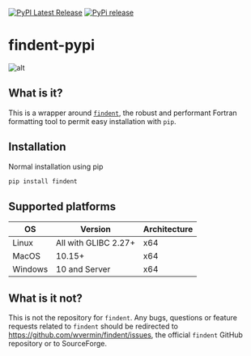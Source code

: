 [![PyPI Latest Release](https://img.shields.io/pypi/v/findent.svg)](https://pypi.org/project/findent/)
[![PyPi release](https://github.com/gnikit/findent-pypi/actions/workflows/main.yml/badge.svg)](https://github.com/gnikit/findent-pypi/actions/workflows/main.yml)

# findent-pypi

![alt](https://raw.githubusercontent.com/gnikit/findent-pypi/assets/findent-demo.gif)

## What is it?

This is a wrapper around [`findent`](https://sourceforge.net/projects/findent/),
the robust and performant Fortran formatting tool to permit easy installation with `pip`.

## Installation

Normal installation using pip

```sh
pip install findent
```

## Supported platforms

| OS      | Version              | Architecture |
| ------- | -------------------- | ------------ |
| Linux   | All with GLIBC 2.27+ | x64          |
| MacOS   | 10.15+               | x64          |
| Windows | 10 and Server        | x64          |

## What is it not?

This is not the repository for `findent`. Any bugs, questions or feature requests related to `findent` should be redirected to
<https://github.com/wvermin/findent/issues>,
the official `findent` GitHub repository or to SourceForge.

